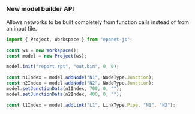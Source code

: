 ##

### New model builder API

Allows networks to be built completely from function calls instead of from an input file.

```js
import { Project, Workspace } from "epanet-js";

const ws = new Workspace();
const model = new Project(ws);

model.init("report.rpt", "out.bin", 0, 0);

const n1Index = model.addNode("N1", NodeType.Junction);
const n2Index = model.addNode("N2", NodeType.Junction);
model.setJunctionData(n1Index, 700, 0, "");
model.setJunctionData(n2Index, 400, 0, "");

const l1Index = model.addLink("L1", LinkType.Pipe, "N1", "N2");
```
